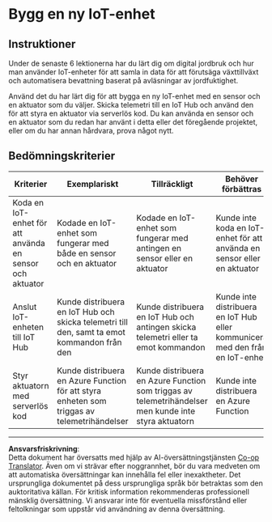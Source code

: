 <!--
CO_OP_TRANSLATOR_METADATA:
{
  "original_hash": "34010c663d96d5f419eda6ac2366a78d",
  "translation_date": "2025-08-27T22:39:08+00:00",
  "source_file": "2-farm/lessons/6-keep-your-plant-secure/assignment.md",
  "language_code": "sv"
}
-->
# Bygg en ny IoT-enhet

## Instruktioner

Under de senaste 6 lektionerna har du lärt dig om digital jordbruk och hur man använder IoT-enheter för att samla in data för att förutsäga växttillväxt och automatisera bevattning baserat på avläsningar av jordfuktighet.

Använd det du har lärt dig för att bygga en ny IoT-enhet med en sensor och en aktuator som du väljer. Skicka telemetri till en IoT Hub och använd den för att styra en aktuator via serverlös kod. Du kan använda en sensor och en aktuator som du redan har använt i detta eller det föregående projektet, eller om du har annan hårdvara, prova något nytt.

## Bedömningskriterier

| Kriterier | Exemplariskt | Tillräckligt | Behöver förbättras |
| --------- | ------------ | ------------ | ------------------ |
| Koda en IoT-enhet för att använda en sensor och aktuator | Kodade en IoT-enhet som fungerar med både en sensor och en aktuator | Kodade en IoT-enhet som fungerar med antingen en sensor eller en aktuator | Kunde inte koda en IoT-enhet för att använda en sensor eller en aktuator |
| Anslut IoT-enheten till IoT Hub | Kunde distribuera en IoT Hub och skicka telemetri till den, samt ta emot kommandon från den | Kunde distribuera en IoT Hub och antingen skicka telemetri eller ta emot kommandon | Kunde inte distribuera en IoT Hub eller kommunicera med den från en IoT-enhet |
| Styr aktuatorn med serverlös kod | Kunde distribuera en Azure Function för att styra enheten som triggas av telemetrihändelser | Kunde distribuera en Azure Function som triggas av telemetrihändelser men kunde inte styra aktuatorn | Kunde inte distribuera en Azure Function |

---

**Ansvarsfriskrivning**:  
Detta dokument har översatts med hjälp av AI-översättningstjänsten [Co-op Translator](https://github.com/Azure/co-op-translator). Även om vi strävar efter noggrannhet, bör du vara medveten om att automatiska översättningar kan innehålla fel eller inexaktheter. Det ursprungliga dokumentet på dess ursprungliga språk bör betraktas som den auktoritativa källan. För kritisk information rekommenderas professionell mänsklig översättning. Vi ansvarar inte för eventuella missförstånd eller feltolkningar som uppstår vid användning av denna översättning.
